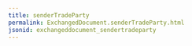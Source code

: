 ```yaml
---
title: senderTradeParty
permalink: ExchangedDocument.senderTradeParty.html
jsonid: exchangeddocument_sendertradeparty
---
```

